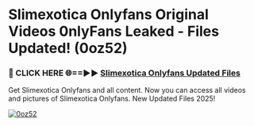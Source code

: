 # Slimexotica Onlyfans Original Videos 0nlyFans Leaked - Files Updated! (0oz52)

<h3>🔴 CLICK HERE 🌐==►► <a href="https://tinyurl.com/2m67pmp6" rel="nofollow">Slimexotica Onlyfans Updated Files</a></h3>

Get Slimexotica Onlyfans and all content. Now you can access all videos and pictures of Slimexotica Onlyfans. New Updated Files 2025!

[![0oz52](https://i.imgur.com/H4QAA4z.gif)](https://tinyurl.com/2m67pmp6)